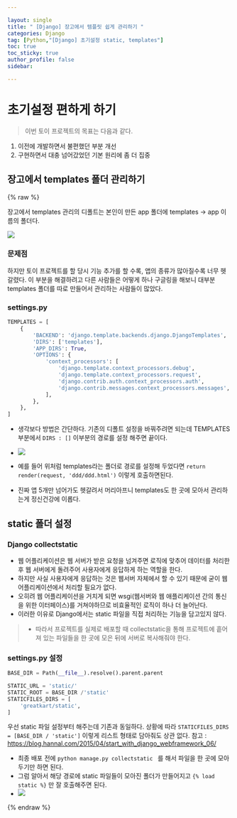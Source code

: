 ```yaml
---

layout: single
title: " [Django] 장고에서 템플릿 쉽게 관리하기 "
categories: Django
tag: [Python,"[Django] 초기설정 static, templates"]
toc: true
toc_sticky: true
author_profile: false
sidebar:

---
```

# 초기설정 편하게 하기

> 이번 토이 프로젝트의 목표는 다음과 같다.

1. 이전에 개발하면서 불편했던 부분 개선 
2. 구현하면서 대충 넘어갔었던 기본 원리에 좀 더 집중

## 장고에서 templates 폴더 관리하기
{% raw %}

장고에서 templates 관리의 디폴트는 본인이 만든 app 폴더에 templates -> app 이름의 폴더다.

![](https://i.imgur.com/LOg7EKR.png)


### 문제점

하지만 토이 프로젝트를 할 당시 기능 추가를 할 수록, 앱의 종류가 많아질수록 너무 헷갈렸다.
이 부분을 해결하려고 다른 사람들은 어떻게 하나 구글링을 해보니 대부분 templates 폴더를 따로 만들어서 관리하는 사람들이 많았다.

### settings.py
```python
TEMPLATES = [
    {
        'BACKEND': 'django.template.backends.django.DjangoTemplates',
        'DIRS': ['templates'],
        'APP_DIRS': True,
        'OPTIONS': {
            'context_processors': [
                'django.template.context_processors.debug',
                'django.template.context_processors.request',
                'django.contrib.auth.context_processors.auth',
                'django.contrib.messages.context_processors.messages',
            ],
        },
    },
]
```
- 생각보다 방법은 간단하다.  기존의 디폴트 설정을 바꿔주려면 되는데 TEMPLATES 부분에서  `DIRS : []` 이부분의 경로를 설정 해주면 끝이다.
- ![](https://i.imgur.com/G7ibWz1.png)

- 예를 들어 위처럼 templates라는 폴더로 경로를 설정해 두었다면  `return render(request, 'ddd/ddd.html')` 이렇게 호출하면된다.
- 진짜 앱 5개만 넘어가도 헷갈려서 머리아프니 templates도 한 곳에 모아서 관리하는게 정신건강에 이롭다.


## static 폴더 설정

### Django collectstatic 

- 웹 어플리케이션은 웹 서버가 받은 요청을 넘겨주면 로직에 맞추어 데이터를 처리한 후 웹 서버에게 돌려주어 사용자에게 응답하게 하는 역할을 한다.
- 하지만 사실 사용자에게 응답하는 것은 웹서버 자체에서 할 수 있기 때문에 굳이 웹 어플리케이션에서 처리할 필요가 없다.
- 오히려 웹 어플리케이션을 거치게 되면 wsgi(웹서버와 웹 애플리케이션 간의 통신을 위한 이터페이스)를 거쳐야하므로 비효율적인 로직이 하나 더 늘어난다.
- 이러한 이유로 Django에서는 static 파일을 직접 처리하는 기능을 담고있지 않다.

>- 따라서 프로젝트를 실제로 배포할 때 collectstatic을 통해 프로젝트에 흩어져 있는 파일들을 한 곳에 모은 뒤에 서버로 복사해줘야 한다.

### settings.py 설정
```python
BASE_DIR = Path(__file__).resolve().parent.parent

STATIC_URL = 'static/'
STATIC_ROOT = BASE_DIR /'static'
STATICFILES_DIRS = [
    'greatkart/static',
]
```
우선 static 파일 설정부터 해주는데 기존과 동일하다.
상황에 따라 `STATICFILES_DIRS = [BASE_DIR / 'static']` 이렇게 리스트 형태로 담아줘도 상관 없다.
참고 : https://blog.hannal.com/2015/04/start_with_django_webframework_06/
- 최종 배포 전에 `python manage.py collectstatic ` 를 해서 파일을 한 곳에 모아두기만 하면 된다.
- 그럼 알아서 해당 경로에 static 파일들이 모아진 폴더가 만들어지고 `{% load static %}` 만 잘 호출해주면 된다.
- ![](https://i.imgur.com/ouGUZhe.png)





{% endraw %}
